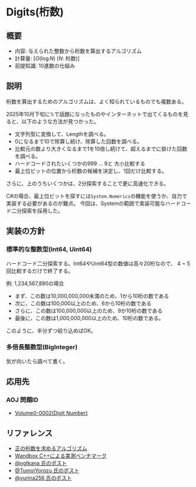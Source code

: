 # Digits(桁数)

## 概要

- 内容: 与えられた整数から桁数を算出するアルゴリズム
- 計算量: [$O(\log{N})$ ($N$: 桁数)]
- 前提知識: 10進数の仕組み

## 説明

桁数を算出するためのアルゴリズムは、よく知られているものでも複数ある。

2025年10月下旬に𝕏️で話題になったものやインターネットで出てくるものを見ると、以下のような方法が見つかった。

- 文字列型に変換して、Lengthを調べる。
- 0になるまで10で除算し続け、除算した回数を調べる。
- 比較元の数より大きくなるまで1を10倍し続けて、超えるまでに掛けた回数を調べる。
- ハードコードされたいくつかの999 ... 9と 大小比較する
- 最上位ビットの位置から桁数の候補を決定し、1回だけ比較する。

さらに、上のうちいくつかは、2分探索することで更に高速化できる。

C#の場合、最上位ビットを探すには`System.Numerics`の機能を使うか、自力で実装する必要があるのが難点。
今回は、Systemの範囲で実装可能なハードコード二分探索を採用した。

## 実装の方針

### 標準的な整数型(Int64, Uint64)

ハードコード二分探索する。Int64やUint64型の数値は高々20桁なので、
4 ~ 5 回比較するだけで終了する。

例: 1,234,567,890の場合

- まず、この数は10,000,000,000未満のため、1から10桁の数である
- 次に、この数は100,000以上のため、6から10桁の数である
- さらに、この数は100,000,000以上のため、9か10桁の数である
- 最後に、この数は1,000,000,000以上のため、10桁の数である。

このように、半分ずつ絞り込めばOK。

### 多倍長整数型(BigInteger)

気が向いたら調べて書く。

## 応用先

### AOJ 問題ID

- [Volume0-0002(Digit Number)](https://judge.u-aizu.ac.jp/onlinejudge/description.jsp?id=0002&lang=ja)

## リファレンス

- [正の桁数を求めるアルゴリズム](https://qiita.com/neko_the_shadow/items/ba00b4736647c3560d11)
- [Wandbox C++による実測ベンチマーク](https://wandbox.org/permlink/tdIcrXXiYiyB934u)
- [@ngtkana 氏のポスト](https://x.com/ngtkana/status/1980504937290428680)
- [@TumoiYorozu 氏のポスト](https://x.com/TumoiYorozu/status/1980464470750298183)
- [@yurina256 氏のポスト](https://x.com/yurina256/status/1980188561518498142)